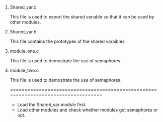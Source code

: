 1. Shared_var.c

    This file is used to export the shared variable so that it can be used by other modules.

2. Shared_var.h

    This file contains the prototypes of the shared varaibles.

3. module_one.c

    This file is used to demostrate the use of semaphores.

4. module_two.c

    This file is used to demostrate the use of semaphores.


    ===================================================================================

    -   Load the Shared_var module first.
    -   Load other modules and check whether modules got semaphores or not.